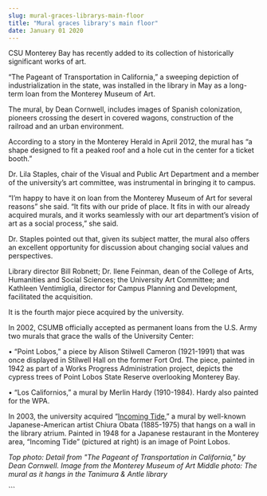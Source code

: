 ```yaml
---
slug: mural-graces-librarys-main-floor
title: "Mural graces library's main floor"
date: January 01 2020
---
```


  
<p>
  CSU Monterey Bay has recently added to its collection of historically
  significant works of art.
</p>
<p>
  “The Pageant of Transportation in California,” a sweeping depiction of
  industrialization in the state, was installed in the library in May as a
  long-term loan from the Monterey Museum of Art.
</p>
<p>
  The mural, by Dean Cornwell, includes images of Spanish colonization, pioneers
  crossing the desert in covered wagons, construction of the railroad and an
  urban environment.
</p>
<p>
  According to a story in the Monterey Herald in April 2012, the mural has “a
  shape designed to fit a peaked roof and a hole cut in the center for a ticket
  booth.”
</p>
<p>
  Dr. Lila Staples, chair of the Visual and Public Art Department and a member
  of the university’s art committee, was instrumental in bringing it to campus.
</p>
<p>
  “I’m happy to have it on loan from the Monterey Museum of Art for several
  reasons” she said. “It fits with our pride of place. It fits in with our
  already acquired murals, and it works seamlessly with our art department’s
  vision of art as a social process,” she said.
</p>
<p>
  Dr. Staples pointed out that, given its subject matter, the mural also offers
  an excellent opportunity for discussion about changing social values and
  perspectives.
</p>
<p>
  Library director Bill Robnett; Dr. Ilene Feinman, dean of the College of Arts,
  Humanities and Social Sciences; the University Art Committee; and Kathleen
  Ventimiglia, director for Campus Planning and Development, facilitated the
  acquisition.
</p>
<p>It is the fourth major piece acquired by the university.</p>
<p>
  In 2002, CSUMB officially accepted as permanent loans from the U.S. Army two
  murals that grace the walls of the University Center:
</p>
<p>
  • “Point Lobos,” a piece by Alison Stilwell Cameron (1921-1991) that was once
  displayed in Stilwell Hall on the former Fort Ord. The piece, painted in 1942
  as part of a Works Progress Administration project, depicts the cypress trees
  of Point Lobos State Reserve overlooking Monterey Bay.
</p>
<p>
  • “Los Californios,” a mural by Merlin Hardy (1910-1984). Hardy also painted
  for the WPA.
</p>
<p>
  In 2003, the university acquired “<a
    href="https://library.csumb.edu/incoming-tide-chiura-obata"
    >Incoming Tide</a
  >,” a mural by well-known Japanese-American artist Chiura Obata (1885-1975)
  that hangs on a wall in the library atrium. Painted in 1948 for a Japanese
  restaurant in the Monterey area, “Incoming Tide” (pictured at right) is an
  image of Point Lobos.
</p>
<p>
  <em
    >Top photo: Detail from "The Pageant of Transportation in California," by
    Dean Cornwell. Image from the Monterey Museum of Art Middle photo: The mural
    as it hangs in the Tanimura &amp; Antle library</em
  >
</p>
<p></p>
<p></p>
```
